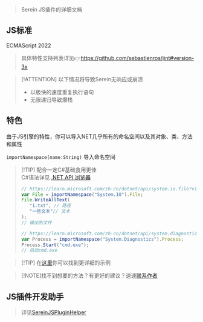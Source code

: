 
>Serein JS插件的详细文档

## JS标准

ECMAScript 2022

>具体特性支持列表详见👉<https://github.com/sebastienros/jint#version-3x>

>[!ATTENTION]
>以下情况将导致Serein无响应或崩溃
>
> - 以极快的速度重复执行语句
> - 无限递归导致爆栈

## 特色

由于JS引擎的特性，你可以导入NET几乎所有的命名空间以及其对象、类、方法和属性

`importNamespace(name:String)` 导入命名空间

>[!TIP] 配合一定C#基础食用更佳  
>C#语法详见 [.NET API 浏览器](https://learn.microsoft.com/zh-cn/dotnet/api/?view=net-6.0)
>
>```js
>// https://learn.microsoft.com/zh-cn/dotnet/api/system.io.file?view=net-6.0
>var File = importNamespace("System.IO").File;
>File.WriteAllText(
>    "1.txt", // 路径
>    "一些文本"// 文本
>);
>// 输出到文件
>   ```
>
>```js
>// https://learn.microsoft.com/zh-cn/dotnet/api/system.diagnostics.process?view=net-6.0
>var Process = importNamespace("System.Diagnostics").Process;
>Process.Start("cmd.exe");
>// 启动cmd.exe
>```

>[!TIP] 在[这里](Extension/JS/Example.js.md)你可以找到更详细的示例

>[!NOTE]找不到想要的方法？有更好的建议？速速[联系作者](More/About.md#反馈)

## JS插件开发助手

>详见[SereinJSPluginHelper](Extension/#/JS/SereinJSPluginHelper/README.md ':ignore')

